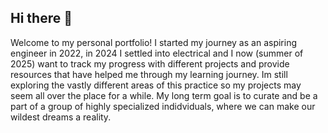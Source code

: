 ## Hi there 👋
Welcome to my personal portfolio! I started my journey as an aspiring engineer in 2022, in 2024 I settled into electrical and I now (summer of 2025) want to track my progress with different projects and provide resources that have helped me through my learning journey. Im still exploring the vastly different areas of this practice so my projects may seem all over the place for a while. My long term goal is to curate and be a part of a group of highly specialized indidviduals, where we can make our wildest dreams a reality. 

<!--
**NataliaArosemena/NataliaArosemena** is a ✨ _special_ ✨ repository because its `README.md` (this file) appears on your GitHub profile.

Here are some ideas to get you started:

- 🔭 I’m currently working on ...
- 🌱 I’m currently learning ...
- 👯 I’m looking to collaborate on ...
- 🤔 I’m looking for help with ...
- 💬 Ask me about ...
- 📫 How to reach me: ...
- 😄 Pronouns: ...
- ⚡ Fun fact: ...
-->
